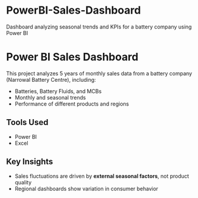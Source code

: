 # PowerBI-Sales-Dashboard
Dashboard analyzing seasonal trends and KPIs for a battery company using Power BI
# Power BI Sales Dashboard 

This project analyzes 5 years of monthly sales data from a battery company (Narrowal Battery Centre), including:

- Batteries, Battery Fluids, and MCBs
- Monthly and seasonal trends
- Performance of different products and regions

## Tools Used
- Power BI
- Excel

## Key Insights
- Sales fluctuations are driven by **external seasonal factors**, not product quality
- Regional dashboards show variation in consumer behavior
